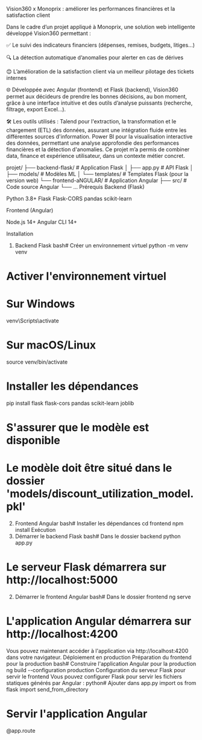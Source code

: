 Vision360 x Monoprix : améliorer les performances financières et la satisfaction client

Dans le cadre d’un projet appliqué à Monoprix,  une solution web intelligente développé Vision360 permettant :

✅ Le suivi des indicateurs financiers (dépenses, remises, budgets, litiges...)

 🔍 La détection automatique d’anomalies pour alerter en cas de dérives
 
 😊 L’amélioration de la satisfaction client via un meilleur pilotage des tickets internes
 
🌐 Développée avec Angular (frontend) et Flask (backend), Vision360 permet aux décideurs de prendre les bonnes décisions, 
au bon moment, grâce à une interface intuitive et des outils d’analyse puissants (recherche, filtrage, export Excel...).

🛠️ Les outils utilisés :
Talend pour l'extraction, la transformation et le chargement (ETL) des données, assurant une intégration fluide entre les différentes sources d'information.
Power BI pour la visualisation interactive des données, permettant une analyse approfondie des performances financières et la détection d'anomalies.
Ce projet m’a permis de combiner data, finance et expérience utilisateur, dans un contexte métier concret.

projet/
├── backend-flask/          # Application Flask
│   ├── app.py        # API Flask
│   ├── models/       # Modèles ML
│   └── templates/    # Templates Flask (pour la version web)
└── frontend-aNGULAR/         # Application Angular
    ├── src/          # Code source Angular
    └── ...
Prérequis
Backend (Flask)

Python 3.8+
Flask
Flask-CORS
pandas
scikit-learn

Frontend (Angular)

Node.js 14+
Angular CLI 14+

Installation
1. Backend Flask
bash# Créer un environnement virtuel
python -m venv venv

# Activer l'environnement virtuel
# Sur Windows
venv\Scripts\activate
# Sur macOS/Linux
source venv/bin/activate

# Installer les dépendances
pip install flask flask-cors pandas scikit-learn joblib

# S'assurer que le modèle est disponible
# Le modèle doit être situé dans le dossier 'models/discount_utilization_model.pkl'
2. Frontend Angular
bash# Installer les dépendances
cd frontend
npm install
Exécution
1. Démarrer le backend Flask
bash# Dans le dossier backend
python app.py
# Le serveur Flask démarrera sur http://localhost:5000
2. Démarrer le frontend Angular
bash# Dans le dossier frontend
ng serve
# L'application Angular démarrera sur http://localhost:4200
Vous pouvez maintenant accéder à l'application via http://localhost:4200 dans votre navigateur.
Déploiement en production
Préparation du frontend pour la production
bash# Construire l'application Angular pour la production
ng build --configuration production
Configuration du serveur Flask pour servir le frontend
Vous pouvez configurer Flask pour servir les fichiers statiques générés par Angular :
python# Ajouter dans app.py
import os
from flask import send_from_directory



# Servir l'application Angular
@app.route 

